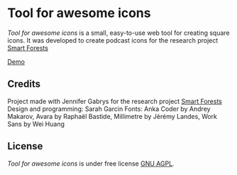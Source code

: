 # Tool for awesome icons 

*Tool for awesome icons* is a small, easy-to-use web tool for creating square icons. It was developed  to create podcast icons for the research project [Smart Forests](https://www.smartforests.net/)

[Demo](http://site.sarahgarcin.com/tool-for-awesome-icons/)


## Credits
Project made with Jennifer Gabrys for the research project [Smart Forests](https://www.smartforests.net/)
Design and programming: Sarah Garcin
Fonts: Anka Coder by Andrey Makarov, Avara by Raphaël Bastide, Millimetre by Jérémy Landes, Work Sans by Wei Huang 


## License

*Tool for awesome icons* is under free license [GNU AGPL](https://www.gnu.org/licenses/agpl-3.0.en.html).

